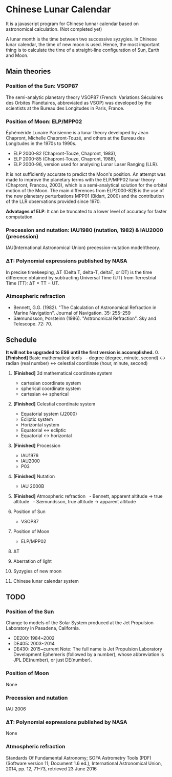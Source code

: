 # Chinese Lunar Calendar
It is a javascript program for Chinese lunnar calendar based on astronomical calculation. (Not completed yet)

A lunar month is the time between two successive syzygies. In Chinese lunar calendar, the time of new moon is used. Hence, the most important thing is to calculate the time of a straight-line configuration of Sun, Earth and Moon.

## Main theories 
### Position of the Sun: VSOP87
The semi-analytic planetary theory VSOP87 (French: Variations Séculaires des Orbites Planétaires, abbreviated as VSOP) was developed by the scientists at the Bureau des Longitudes in Paris, France.

### Position of Moon: ELP/MPP02
Éphéméride Lunaire Parisienne is a lunar theory developed by Jean Chapront, Michelle Chapront-Touzé, and others at the Bureau des Longitudes in the 1970s to 1990s.
- ELP 2000-82 (Chapront-Touze, Chapront, 1983), 
- ELP 2000-85 (Chapront-Touze, Chapront, 1988),
- ELP 2000-96, version used for analysing Lunar Laser Ranging (LLR).

It is not sufficiently accurate to predict the Moon's position. An attempt was made to improve the planetary terms with the ELP/MPP02 lunar theory (Chapront, Francou, 2003), which is a semi-analytical solution for the 
orbital motion of the Moon. The main differences from ELP2000-82B is the use of the new planetary perturbations MPP01 (Bidart, 2000) and the contribution 
of the LLR observations provided since 1970.

**Advatages of ELP**: It can be truncated to a lower level of accuracy for faster computation.

### Precession and nutation: IAU1980 (nutation, 1982) & IAU2000 (precession)
IAU(International Astronomical Union) precession-nutation model/theory.

### ΔT: Polynomial expressions published by NASA
In precise timekeeping, ΔT (Delta T, delta-T, deltaT, or DT) is the time difference obtained by subtracting Universal Time (UT) from Terrestrial Time (TT): ΔT = TT − UT.

### Atmospheric refraction
- Bennett, G.G. (1982). "The Calculation of Astronomical Refraction in Marine Navigation". Journal of Navigation. 35: 255–259
- Sæmundsson, Þorsteinn (1986). "Astronomical Refraction". Sky and Telescope. 72: 70.

## Schedule
**It will not be upgraded to ES6 until the first version is accomplished.**
0. **[Finished]** Basic mathematical tools
   - degree (degree, minute, second) ↔ radian (real number) ↔ celestial coordinate (hour, minute, second)
1. **[Finished]** 3d mathematical coordinate system
   - cartesian coordinate system
   - spherical coordinate system
   - cartesian ↔ spherical
2. **[Finished]** Celestial coordinate system
   - Equatorial system (J2000)
   - Ecliptic system
   - Horizontal system
   - Equatorial ↔ ecliptic
   - Equatorial ↔ horizontal
3. **[Finished]** Procession
   - IAU1976
   - IAU2000
   - P03
4. **[Finished]** Nutation
   - IAU 2000B
5. **[Finished]** Atmospheric refraction
   - Bennett, apparent altitude → true altitude
   - Sæmundsson, true altitude → apparent altitude
6. Position of Sun
   - VSOP87
  
7. Position of Moon
   - ELP/MPP02

8. ΔT

9. Aberration of light

10. Syzygies of new moon

11. Chinese lunar calendar system


## TODO
### Position of the Sun
Change to models of the Solar System produced at the Jet Propulsion Laboratory in Pasadena, California.
 - DE200: 1984~2002
 - DE405: 2003~2014
 - DE430: 2015~current
 Note: The full name is Jet Propulsion Laboratory Development Ephemeris (followed by a number), whose abbreviation is JPL DE(number), or just DE(number).

### Position of Moon
None

### Precession and nutation
IAU 2006

### ΔT: Polynomial expressions published by NASA
None

### Atmospheric refraction
Standards Of Fundamental Astronomy; SOFA Astrometry Tools (PDF) (Software version 11; Document 1.6 ed.), International Astronomical Union, 2014, pp. 12, 71–73, retrieved 23 June 2016
